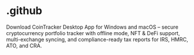 # .github
Download CoinTracker Desktop App for Windows and macOS – secure cryptocurrency portfolio tracker with offline mode, NFT &amp; DeFi support, multi-exchange syncing, and compliance-ready tax reports for IRS, HMRC, ATO, and CRA.
